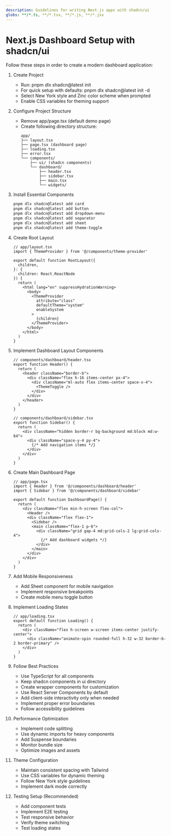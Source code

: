 ```yaml
---
description: Guidelines for writing Next.js apps with shadcn/ui
globs: **/*.ts, **/*.tsx, **/*.js, **/*.jsx
---
```


# Next.js Dashboard Setup with shadcn/ui

Follow these steps in order to create a modern dashboard application:

1. Create Project
   - Run: pnpm dlx shadcn@latest init
   - For quick setup with defaults: pnpm dlx shadcn@latest init -d
   - Select New York style and Zinc color scheme when prompted
   - Enable CSS variables for theming support

2. Configure Project Structure
   - Remove app/page.tsx (default demo page)
   - Create following directory structure:
     ```
     app/
     ├── layout.tsx
     ├── page.tsx (dashboard page)
     ├── loading.tsx
     ├── error.tsx
     └── components/
         ├── ui/ (shadcn components)
         └── dashboard/
             ├── header.tsx
             ├── sidebar.tsx
             ├── main.tsx
             └── widgets/
     ```

3. Install Essential Components
   ```bash
   pnpm dlx shadcn@latest add card
   pnpm dlx shadcn@latest add button
   pnpm dlx shadcn@latest add dropdown-menu
   pnpm dlx shadcn@latest add separator
   pnpm dlx shadcn@latest add sheet
   pnpm dlx shadcn@latest add theme-toggle
   ```

4. Create Root Layout
   ```tsx
   // app/layout.tsx
   import { ThemeProvider } from '@/components/theme-provider'
   
   export default function RootLayout({
     children,
   }: {
     children: React.ReactNode
   }) {
     return (
       <html lang="en" suppressHydrationWarning>
         <body>
           <ThemeProvider
             attribute="class"
             defaultTheme="system"
             enableSystem
           >
             {children}
           </ThemeProvider>
         </body>
       </html>
     )
   }
   ```

5. Implement Dashboard Layout Components
   ```tsx
   // components/dashboard/header.tsx
   export function Header() {
     return (
       <header className="border-b">
         <div className="flex h-16 items-center px-4">
           <div className="ml-auto flex items-center space-x-4">
             <ThemeToggle />
           </div>
         </div>
       </header>
     )
   }

   // components/dashboard/sidebar.tsx
   export function Sidebar() {
     return (
       <div className="hidden border-r bg-background md:block md:w-64">
         <div className="space-y-4 py-4">
           {/* Add navigation items */}
         </div>
       </div>
     )
   }
   ```

6. Create Main Dashboard Page
   ```tsx
   // app/page.tsx
   import { Header } from '@/components/dashboard/header'
   import { Sidebar } from '@/components/dashboard/sidebar'
   
   export default function DashboardPage() {
     return (
       <div className="flex min-h-screen flex-col">
         <Header />
         <div className="flex flex-1">
           <Sidebar />
           <main className="flex-1 p-6">
             <div className="grid gap-4 md:grid-cols-2 lg:grid-cols-4">
               {/* Add dashboard widgets */}
             </div>
           </main>
         </div>
       </div>
     )
   }
   ```

7. Add Mobile Responsiveness
   - Add Sheet component for mobile navigation
   - Implement responsive breakpoints
   - Create mobile menu toggle button

8. Implement Loading States
   ```tsx
   // app/loading.tsx
   export default function Loading() {
     return (
       <div className="flex h-screen w-screen items-center justify-center">
         <div className="animate-spin rounded-full h-32 w-32 border-b-2 border-primary" />
       </div>
     )
   }
   ```

9. Follow Best Practices
   - Use TypeScript for all components
   - Keep shadcn components in ui directory
   - Create wrapper components for customization
   - Use React Server Components by default
   - Add client-side interactivity only when needed
   - Implement proper error boundaries
   - Follow accessibility guidelines

10. Performance Optimization
    - Implement code splitting
    - Use dynamic imports for heavy components
    - Add Suspense boundaries
    - Monitor bundle size
    - Optimize images and assets

11. Theme Configuration
    - Maintain consistent spacing with Tailwind
    - Use CSS variables for dynamic theming
    - Follow New York style guidelines
    - Implement dark mode correctly

12. Testing Setup (Recommended)
    - Add component tests
    - Implement E2E testing
    - Test responsive behavior
    - Verify theme switching
    - Test loading states 